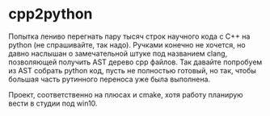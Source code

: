 # cpp2python

Попытка лениво перегнать пару тысяч строк научного кода с C++ на python (не спрашивайте, так надо). Ручками конечно не хочется, но давно наслышан о замечательной штуке под названием clang, позволяющей получить AST дерево cpp файлов. Так давайте попробуем из AST собрать python код, пусть не полностью готовый, но так, чтобы большая часть рутинного переноса уже была выполнена.

Проект, соответственно на плюсах и cmake, хотя работу планирую вести в студии под win10.